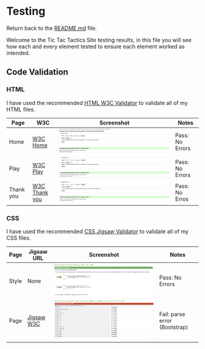 # Testing

Return back to the [README.md](README.md) file.

Welcome to the Tic Tac Tactics Site testing results, in this file you will see how each and every element tested to ensure each element worked as intended.

## Code Validation

### HTML

I have used the recommended [HTML W3C Validator](https://validator.w3.org) to validate all of my HTML files.

| Page | W3C                                                                                                                         | Screenshot | Notes |
| ---- | --------------------------------------------------------------------------------------------------------------------------- | ---------- | ----- |
| Home | [W3C Home](https://validator.w3.org/nu/?doc=https%3A%2F%2Fjohnnysontrinh.github.io%2Fvalorant-tic-tac-tactics%2Findex.html) | ![Screenshot](documentation/test/html-validator-home.png)| Pass: No Errors |
| Play | [W3C Play](https://validator.w3.org/nu/?doc=https%3A%2F%2Fjohnnysontrinh.github.io%2Fvalorant-tic-tac-tactics%2Fplay.html) | ![Screenshot](documentation/test/html-validator-play.png) | Pass: No Errors |
| Thank you | [W3C Thank you](https://validator.w3.org/nu/?doc=https%3A%2F%2Fjohnnysontrinh.github.io%2Fvalorant-tic-tac-tactics%2Fthankyou.html) | ![Screenshot](documentation/test/html-validator-thankyou.png) | Pass: No Erros |

### CSS

I have used the recommended [CSS Jigsaw Validator](https://jigsaw.w3.org/css-validator) to validate all of my CSS files.



| Page | Jigsaw URL | Screenshot | Notes |
| ---- | ---------- | ---------- | ----- |
| Style | None | ![screenshot](documentation/test/css-validator-style.png) | Pass: No Errors |
| Page | [Jigsaw W3C](https://jigsaw.w3.org/css-validator/validator?uri=https%3A%2F%2Fjohnnysontrinh.github.io%2Fvalorant-tic-tac-tactics%2F&profile=css3svg&usermedium=all&warning=1&vextwarning=&lang=en) | ![screenshot](documentation/test/css-validator-page.png) | Fail: parse error (Bootstrap) |





